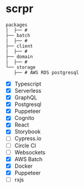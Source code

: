 # scrpr
```
packages
|  ├── #
├── batch
|  ├── #
├── client
|  ├── #
├── domain
|  ├── #
└── storage
   ├── # AWS RDS postgresql
```

- [x] Typescript
- [x] Serverless
- [x] GraphQL
- [x] Postgresql
- [x] Puppeteer
- [x] Cognito
- [x] React
- [x] Storybook
- [ ] Cypress.io
- [ ] Circle CI
- [ ] Websockets
- [x] AWS Batch
- [x] Docker
- [x] Puppeteer
- [ ] rxjs